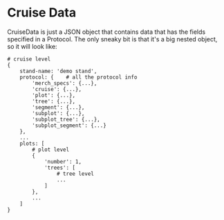 # Cruise Data

CruiseData is just a JSON object that contains data that has the fields
specified in a Protocol.  The only sneaky bit is that it's a big nested object,
so it will look like:

```
# cruise level
{
	stand-name: 'demo stand',
	protocol: {    # all the protocol info
		'merch_specs': {...},
        'cruise': {...},
		'plot': {...},
		'tree': {...},
		'segment': {...},
		'subplot': {...},
		'subplot_tree': {...},
		'subplot_segment': {...}
    },
	...
	plots: [
		# plot level
		{
			'number': 1,
            'trees': [
	            # tree level
	            ...
            ] 
        },
        ...
    ]
}
```
